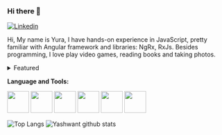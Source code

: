 ### Hi there 👋


[![Linkedin](https://img.shields.io/badge/-LinkedIn-blue?style=flat&logo=Linkedin&logoColor=white)](https://www.linkedin.com/in/yurakhomitskyi/)
<br/>

Hi, My name is Yura, I have hands-on experience in JavaScript, pretty familiar with Angular framework and libraries: NgRx, RxJs.  Besides programming, I love play video games, reading books and taking photos.
<br/>

<details> <summary>Featured</summary>
<!-- - 👯 I’m looking to collaborate on [Covid-19 Tracker](https://github.com/theleancoderr/Covid-19India-Tracker-) -->

<li>🔭 I’m currently working on improving programming skills and gaining best coding practices</li>
<li>🌱 I’m currently learning Angular, the biggest one, planning React :) </li>
<li>💬 Ask me about Memes, Tech, Games or whatever :)</li>
<li>📫 Contact me - <a href="mailto:yura.khomitsky8@gmail.com">yura.khomitsky8@gmail.com</a></li>
<li>😄 Pronouns: He/Him</li>

</details> 
  
**Language and Tools:**

<code><img height="50" src="https://github.com/konpa/devicon/blob/master/icons/javascript/javascript-plain.svg"></code>
<code><img height="50" src="https://github.com/konpa/devicon/blob/master/icons/typescript/typescript-plain.svg"></code>
<code><img height="50" src="https://github.com/konpa/devicon/blob/master/icons/angularjs/angularjs-plain.svg"></code>
<code><img height="50" src="https://github.com/konpa/devicon/blob/master/icons/redux/redux-original.svg"/></code>
<code><img height="50" src="https://github.com/konpa/devicon/blob/master/icons/mysql/mysql-plain.svg"></code>
<code><img height="50" src="https://github.com/konpa/devicon/blob/master/icons/nodejs/nodejs-plain.svg"></code>

![Top Langs](https://github-readme-stats.vercel.app/api/top-langs/?username=yurakhomitsky&theme=tokyonight)
![Yashwant github stats](https://github-readme-stats.vercel.app/api?username=yurakhomitsky&show_icons=true&theme=tokyonight)
